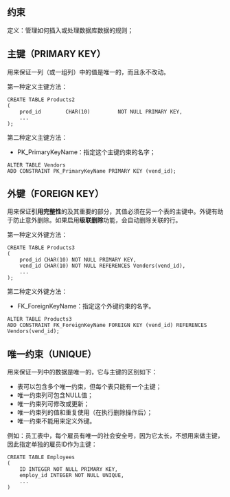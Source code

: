## 约束

定义：管理如何插入或处理数据库数据的规则；

## 主键（PRIMARY KEY）

用来保证一列（或一组列）中的值是唯一的，而且永不改动。

第一种定义主键方法：

```
CREATE TABLE Products2
(
    prod_id        CHAR(10)         NOT NULL PRIMARY KEY,
    ...
);
```

第二种定义主键方法：

* PK\_PrimaryKeyName：指定这个主键约束的名字；

```
ALTER TABLE Vendors
ADD CONSTRAINT PK_PrimaryKeyName PRIMARY KEY (vend_id);
```

## 外键（FOREIGN KEY）

用来保证**引用完整性**的及其重要的部分，其值必须在另一个表的主键中。外键有助于防止意外删除。如果启用**级联删除**功能，会自动删除关联的行。

第一种定义外键方法：

```
CREATE TABLE Products3
(
    prod_id CHAR(10) NOT NULL PRIMARY KEY,
    vend_id CHAR(10) NOT NULL REFERENCES Venders(vend_id),
    ...
);
```

第二种定义外键方法：

* FK\_ForeignKeyName：指定这个外键约束的名字。

```
ALTER TABLE Products3
ADD CONSTRAINT FK_ForeignKeyName FOREIGN KEY (vend_id) REFERENCES Vendors(vend_id);
```

## 唯一约束（UNIQUE）

用来保证一列中的数据是唯一的，它与主键的区别如下：

* 表可以包含多个唯一约束，但每个表只能有一个主键；
* 唯一约束列可包含NULL值；
* 唯一约束列可修改或更新；
* 唯一约束列的值和重复使用（在执行删除操作后）；
* 唯一约束不能用来定义外键。

例如：员工表中，每个雇员有唯一的社会安全号，因为它太长，不想用来做主键，因此指定单独的雇员ID作为主键：

```
CREATE TABLE Employees
(
    ID INTEGER NOT NULL PRIMARY KEY,
    employ_id INTEGER NOT NULL UNIQUE,
    ...
)
```



